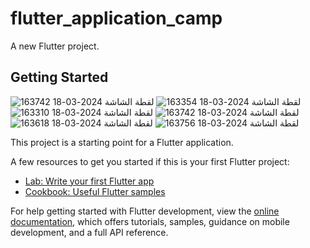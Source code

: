 # flutter_application_camp

A new Flutter project.

## Getting Started
![لقطة الشاشة 2024-03-18 163742](https://github.com/Youssef-Khorshed/Free-Camp/assets/66167521/a0da045e-0ec4-4b88-88ba-91d5d60a6acc)
![لقطة الشاشة 2024-03-18 163354](https://github.com/Youssef-Khorshed/Free-Camp/assets/66167521/4c8daae6-a50d-42d7-8543-7786fee94050)
![لقطة الشاشة 2024-03-18 163310](https://github.com/Youssef-Khorshed/Free-Camp/assets/66167521/36ad5f71-eb82-45b7-a7a8-10dac22c94c2)
![لقطة الشاشة 2024-03-18 163742](https://github.com/Youssef-Khorshed/Free-Camp/assets/66167521/c63f692a-9ba5-4947-b185-69ea154fe2f6)
![لقطة الشاشة 2024-03-18 163618](https://github.com/Youssef-Khorshed/Free-Camp/assets/66167521/f757f157-5517-43fa-8fc0-f734251b3e32)
![لقطة الشاشة 2024-03-18 163756](https://github.com/Youssef-Khorshed/Free-Camp/assets/66167521/9154b874-cf02-43a2-afea-3e54a75ac370)

This project is a starting point for a Flutter application.

A few resources to get you started if this is your first Flutter project:

- [Lab: Write your first Flutter app](https://docs.flutter.dev/get-started/codelab)
- [Cookbook: Useful Flutter samples](https://docs.flutter.dev/cookbook)

For help getting started with Flutter development, view the
[online documentation](https://docs.flutter.dev/), which offers tutorials,
samples, guidance on mobile development, and a full API reference.
